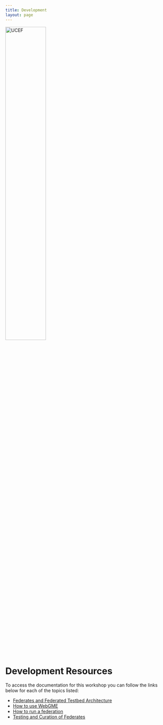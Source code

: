 ```yaml
---
title: Development
layout: page
---
```


<img style="width:50%;" src="{{ site.baseurl }}/assets/ucef_final.jpg" alt="UCEF">

# Development Resources

To access the documentation for this workshop you can follow the links below for each of the topics listed:

* [Federates and Federated Testbed Architecture](federatedtestbedarch/README.md "")
* [How to use WebGME](webgme/README.md "")
* [How to run a federation](fedmgr/README.md "")
* [Testing and Curation of Federates](testingandcuration/README.md)
